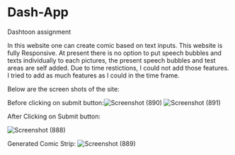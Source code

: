 # Dash-App
Dashtoon assignment

In this website one can create comic based on text inputs.
This website is fully Responsive.
At present there is no option to put speech bubbles and texts individually to each pictures, the present speech bubbles and test areas are self added. Due to time restictions, I could not add those features. I tried to add as much features as I could in the time frame.

Below are the screen shots of the site:

Before clicking on submit button:![Screenshot (890)](https://github.com/Vivekkr83/Dash/assets/75994974/e77eb586-86e9-45a6-aa3c-f2bb10cb9098)
![Screenshot (891)](https://github.com/Vivekkr83/Dash/assets/75994974/f13ecf5e-92c4-4d64-953b-14dbc61a8554)

After Clicking on Submit button:

![Screenshot (888)](https://github.com/Vivekkr83/Dash/assets/75994974/b41fe7fe-e641-4204-8c2d-3fe65aea9b28)

Generated Comic Strip:
![Screenshot (889)](https://github.com/Vivekkr83/Dash/assets/75994974/53d3d6cd-a705-4b1d-aa03-6060aee6eedf)

